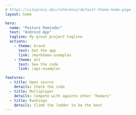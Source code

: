 ```yaml
---
# https://vitepress.dev/reference/default-theme-home-page
layout: home

hero:
  name: "Posture Reminder"
  text: "Android App"
  tagline: My great project tagline
  actions:
    - theme: brand
      text: Get the app
      link: /markdown-examples
    - theme: alt
      text: See the code
      link: /api-examples

features:
  - title: Open source
    details: Check the code
  - title: Multiplayer
    details: Compete with againts other "Humans"
  - title: Rankings
    details: Climb the ladder to be the best
---
```


